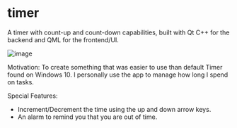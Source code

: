 # timer
A timer with count-up and count-down capabilities, built with Qt C++ for the backend and QML for the frontend/UI.

![image](https://user-images.githubusercontent.com/40518057/115471899-c0052c00-a206-11eb-8760-3501fa8c3357.png)

Motivation:
To create something that was easier to use than default Timer found on Windows 10. I personally use the app to manage how long I spend on tasks.

Special Features:
- Increment/Decrement the time using the up and down arrow keys.
- An alarm to remind you that you are out of time. 
